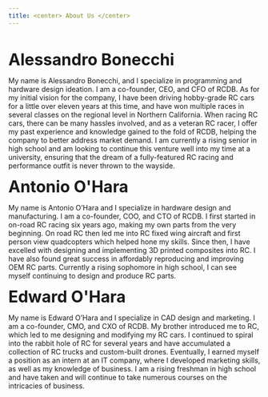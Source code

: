 ```yaml
---
title: <center> About Us </center>
---
```


<br>

**<font size="6">Alessandro Bonecchi</font>**

My name is Alessandro Bonecchi, and I specialize in programming and hardware design ideation. I am a co-founder, CEO, and CFO of RCDB. 
As for my initial vision for the company, I have been driving hobby-grade RC cars for a little over eleven years at this time, and have won multiple races in several classes on the regional level in Northern California. 
When racing RC cars, there can be many hassles involved, and as a veteran RC racer, I offer my past experience and knowledge gained to the fold of RCDB, helping the company to better address market demand. 
I am currently a rising senior in high school and am looking to continue this venture well into my time at a university, ensuring that the dream of a fully-featured RC racing and performance outfit is never thrown to the wayside.

**<font size="6">Antonio O'Hara</font>**

My name is Antonio O’Hara and I specialize in hardware design and manufacturing. 
I am a co-founder, COO, and CTO of RCDB. I first started in on-road RC racing six years ago, making my own parts from the very beginning. 
On road RC then led me into RC fixed wing aircraft and first person view quadcopters which helped hone my skills. Since then, I have excelled with designing and implementing 3D printed composites into RC. 
I have also found great success in affordably reproducing and improving OEM RC parts. Currently a rising sophomore in high school, I can see myself continuing to design and produce RC parts.

**<font size="6">Edward O'Hara</font>**

My name is Edward O’Hara and I specialize in CAD design and marketing. 
I am a co-founder, CMO, and CXO of RCDB. My brother introduced me to RC, which led to me designing and modifying my RC cars. 
I continued to spiral into the rabbit hole of RC for several years and have accumulated a collection of RC trucks and custom-built drones. 
Eventually, I earned myself a position as an intern at an IT company, where I developed marketing skills, as well as my knowledge of business. 
I am a rising freshman in high school and have taken and will continue to take numerous courses on the intricacies of business.
